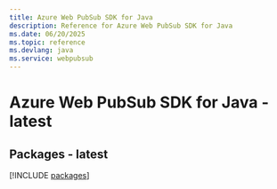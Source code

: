 ```yaml
---
title: Azure Web PubSub SDK for Java
description: Reference for Azure Web PubSub SDK for Java
ms.date: 06/20/2025
ms.topic: reference
ms.devlang: java
ms.service: webpubsub
---
```

# Azure Web PubSub SDK for Java - latest
## Packages - latest
[!INCLUDE [packages](web-pubsub-index.md)]